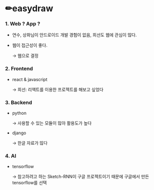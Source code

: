 # ✏easydraw
### 1. Web ? App ?

- 연수, 상화님이 안드로이드 개발 경험이 없음, 희선도 웹에 관심이 많다.
- 웹이 접근성이 좋다.

    → 웹으로 결정

### 2. Frontend

- react & javascript

    → 희선: 리액트를 이용한 프로젝트를 해보고 싶었다

### 3. Backend

- python

    → 사용할 수 있는 모듈이 많아 활용도가 높다

- django

    → 한글 자료가 많다

### 4. AI

- tensorflow

    → 참고하려고 하는 Sketch-RNN이 구글 프로젝트이기 때문에 구글에서 만든 tensorflow를 선택
